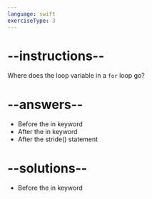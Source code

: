 ```yaml
---
language: swift
exerciseType: 3
---
```


# --instructions--

Where does the loop variable in a `for` loop go?

# --answers--

- Before the in keyword
- After the in keyword
- After the stride() statement

# --solutions--

- Before the in keyword

